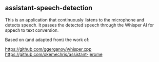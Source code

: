 ## assistant-speech-detection

This is an application that continuously listens to the microphone and detects speech. It passes the detected speech through the Whisper AI for sppech to text conversion.

Based on (and adapted from) the work of:

https://github.com/ggerganov/whisper.cpp
https://github.com/okemechris/assistant-jerome
